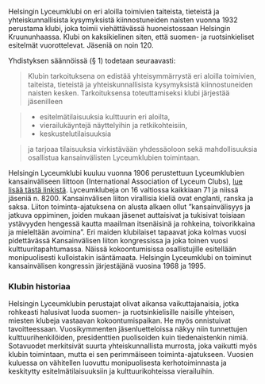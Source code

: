 
Helsingin Lyceumklubi on eri aloilla toimivien taiteista, tieteistä ja yhteiskunnallisista kysymyksistä kiinnostuneiden naisten vuonna 1932 perustama klubi, joka toimii viehättävässä huoneistossaan Helsingin Kruununhaassa. Klubi on kaksikielinen siten, että suomen- ja ruotsinkieliset esitelmät vuorottelevat. Jäseniä on noin 120.

Yhdistyksen säännöissä (§ 1) todetaan seuraavasti:
>Klubin tarkoituksena on edistää yhteisymmärrystä eri aloilla toimivien, taiteista, tieteistä ja yhteiskunnallisista kysymyksistä kiinnostuneiden naisten kesken. Tarkoituksensa toteuttamiseksi klubi järjestää jäsenilleen

>* esitelmätilaisuuksia kulttuurin eri aloilta,
>* vierailukäyntejä näyttelyihin ja retkikohteisiin,
>* keskustelutilaisuuksia

>ja tarjoaa tilaisuuksia virkistävään yhdessäoloon sekä mahdollisuuksia osallistua kansainvälisten Lyceumklubien toimintaan.

Helsingin Lyceumklubi kuuluu vuonna 1906 perustettuun Lyceumklubien kansainväliseen liittoon (International Association of Lyceum Clubs), [lue lisää tästä linkistä](http://www.lyceumclub.org/index.php?lang=en "IALC"). Lyceumklubeja on 16 valtiossa kaikkiaan 71 ja niissä jäseniä n. 8200. Kansainvälisen liiton virallisia kieliä ovat englanti, ranska ja saksa. Liiton toiminta-ajatuksena on alusta alkaen ollut ”kansainvälisyys ja jatkuva oppiminen, joiden mukaan jäsenet auttaisivat ja tukisivat 
toisiaan ystävyyden hengessä kautta maailman itsenäisinä ja rohkeina, toivorikkaina ja mieleltään avoimina”. Eri maiden klubilaiset tapaavat joka kolmas vuosi pidettävässä Kansainvälisen liiton kongressissa ja joka toinen vuosi kulttuuritapahtumassa. Näissä kokoontumisissa osallistujille esitellään monipuolisesti kulloistakin isäntämaata. Helsingin Lyceumklubi on toiminut kansainvälisen kongressin järjestäjänä vuosina 
1968 ja 1995.

### Klubin historiaa

Helsingin Lyceumklubin perustajat olivat aikansa vaikuttajanaisia, jotka rohkeasti halusivat luoda suomen- ja ruotsinkielisille naisille yhteisen, miesten klubeja vastaavan kokoontumispaikan. He myös onnistuivat tavoitteessaan. Vuosikymmenten jäsenluetteloissa näkyy niin tunnettujen kulttuurihenkilöiden, presidenttien puolisoiden kuin tiedenaistenkin nimiä. Sotavuodet merkitsivät suurta yhteiskunnallista 
murrosta, joka vaikutti myös klubin toimintaan, mutta ei sen perimmäiseen toiminta-ajatukseen. Vuosien kuluessa on vähitellen luovuttu monipuolisesta kerhotoiminnasta ja keskitytty esitelmätilaisuuksiin ja kulttuurikohteissa vierailuihin.

